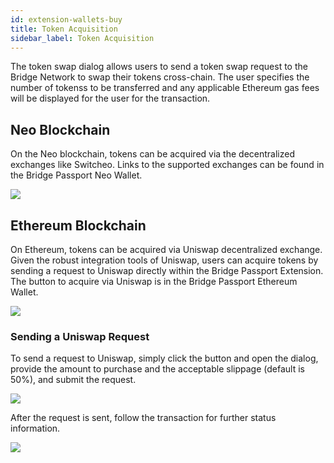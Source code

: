 ```yaml
---
id: extension-wallets-buy
title: Token Acquisition
sidebar_label: Token Acquisition
---
```


The token swap dialog allows users to send a token swap request to the Bridge Network to swap their tokens cross-chain.  The user specifies the number of tokenss to be transferred and any applicable Ethereum gas fees will be displayed for the user for the transaction.  

<h2>Neo Blockchain</h2>

On the Neo blockchain, tokens can be acquired via the decentralized exchanges like Switcheo.  Links to the supported exchanges can be found in the Bridge Passport Neo Wallet.

<img class='centered' src='/img/extension/neo-buy.jpg'></img>

<h2>Ethereum Blockchain</h2>

On Ethereum, tokens can be acquired via Uniswap decentralized exchange.  Given the robust integration tools of Uniswap, users can acquire tokens by sending a request to Uniswap directly within the Bridge Passport Extension.  The button to acquire via Uniswap is in the Bridge Passport Ethereum Wallet.

<img class='centered' src='/img/extension/eth-buy.jpg'></img>


<h3>Sending a Uniswap Request</h3>

To send a request to Uniswap, simply click the button and open the dialog, provide the amount to purchase and the acceptable slippage (default is 50%), and submit the request.  

<img class='centered' src='/img/extension/eth-buy-uniswap.jpg'></img>

After the request is sent, follow the transaction for further status information.

<img class='centered' src='/img/extension/eth-buy-uniswap-pending.jpg'></img>